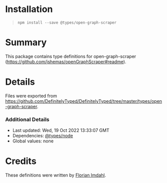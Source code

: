 # Installation
> `npm install --save @types/open-graph-scraper`

# Summary
This package contains type definitions for open-graph-scraper (https://github.com/jshemas/openGraphScraper#readme).

# Details
Files were exported from https://github.com/DefinitelyTyped/DefinitelyTyped/tree/master/types/open-graph-scraper.

### Additional Details
 * Last updated: Wed, 19 Oct 2022 13:33:07 GMT
 * Dependencies: [@types/node](https://npmjs.com/package/@types/node)
 * Global values: none

# Credits
These definitions were written by [Florian Imdahl](https://github.com/ffflorian).
